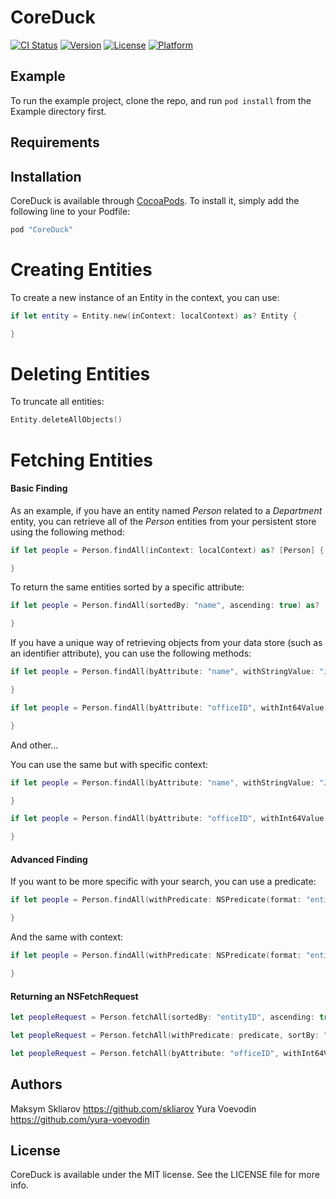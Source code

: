 # CoreDuck

[![CI Status](http://img.shields.io/travis/appdev-academy/CoreDuck.svg?style=flat)](https://travis-ci.org/appdev-academy/CoreDuck)
[![Version](https://img.shields.io/cocoapods/v/CoreDuck.svg?style=flat)](http://cocoapods.org/pods/CoreDuck)
[![License](https://img.shields.io/cocoapods/l/CoreDuck.svg?style=flat)](http://cocoapods.org/pods/CoreDuck)
[![Platform](https://img.shields.io/cocoapods/p/CoreDuck.svg?style=flat)](http://cocoapods.org/pods/CoreDuck)

## Example

To run the example project, clone the repo, and run `pod install` from the Example directory first.

## Requirements

## Installation

CoreDuck is available through [CocoaPods](http://cocoapods.org). To install
it, simply add the following line to your Podfile:

```ruby
pod "CoreDuck"
```

# Creating Entities

To create a new instance of an Entity in the context, you can use:
```swift
if let entity = Entity.new(inContext: localContext) as? Entity {

}
```

# Deleting Entities

To truncate all entities:
```swift
Entity.deleteAllObjects()
```

# Fetching Entities

#### Basic Finding

As an example, if you have an entity named *Person* related to a *Department* entity, you can retrieve all of the *Person* entities from your persistent store using the following method:
```swift
if let people = Person.findAll(inContext: localContext) as? [Person] {

}
```
To return the same entities sorted by a specific attribute:
```swift
if let people = Person.findAll(sortedBy: "name", ascending: true) as? [Person] {

}
```
If you have a unique way of retrieving objects from your data store (such as an identifier attribute), you can use the following methods:
```swift
if let people = Person.findAll(byAttribute: "name", withStringValue: "John") as? [Person] {

}
```
```swift
if let people = Person.findAll(byAttribute: "officeID", withInt64Value: 7) as? [Person] {

}
```
And other...

You can use the same but with specific context:
```swift
if let people = Person.findAll(byAttribute: "name", withStringValue: "John", inContext: localContext) as? [Person] {

}
```
```swift
if let people = Person.findAll(byAttribute: "officeID", withInt64Value: 7, inContext: localContext) as? [Person] {

}
```

#### Advanced Finding

If you want to be more specific with your search, you can use a predicate:
```swift
if let people = Person.findAll(withPredicate: NSPredicate(format: "entityID IN %@", peopleIDs)) as? [Person] {

} 
```

And the same with context:
```swift
if let people = Person.findAll(withPredicate: NSPredicate(format: "entityID IN %@", peopleIDs), inContext: localContext) as? [Person] {

} 
```

#### Returning an NSFetchRequest

```swift
let peopleRequest = Person.fetchAll(sortedBy: "entityID", ascending: true, delegate: self)
```

```swift
let peopleRequest = Person.fetchAll(withPredicate: predicate, sortBy: "entityID", ascending: true, inContext: mainContext, delegate: self)
```
```swift
let peopleRequest = Person.fetchAll(byAttribute: "officeID", withInt64Value: 7, sortBy: "entityID", ascending: true, inContext: mainContext, delegate: self)
```

## Authors

Maksym Skliarov https://github.com/skliarov
Yura Voevodin https://github.com/yura-voevodin

## License

CoreDuck is available under the MIT license. See the LICENSE file for more info.
